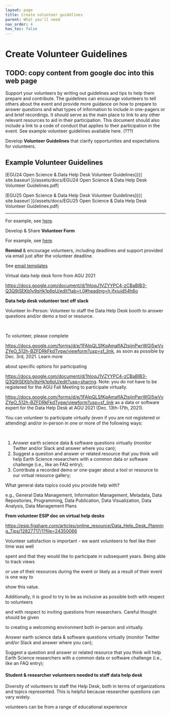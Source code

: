 ```yaml
---
layout: page
title: Create volunteer guidelines
parent: What you'll need
nav_order: 4
has_toc: false
---
```


# Create Volunteer Guidelines

## TODO: copy content from google doc into this web page

Support your volunteers by writing out guidelines and tips to help them prepare
and contribute. The guidelines can encourage volunteers to tell others about the
event and provide more guidance on how to prepare to answer questions and what
types of information to include in one-pagers or and brief recordings. It should
serve as the main place to link to any other relevant resources to aid in their
participation. This document should also include a link to a code of conduct
that applies to their participation in the event. See example volunteer
guidelines available here. (???)

Develop **Volunteer Guidelines** that clarify opportunities and expectations for
volunteers.

## Example Volunteer Guidelines

[EGU24 Open Science & Data Help Desk Volunteer
Guidelines]({{ site.baseurl }}/assets/docs/EGU24 Open Science & Data Help Desk
Volunteer Guidelines.pdf)

[EGU25 Open Science & Data Help Desk Volunteer
Guidelines]({{ site.baseurl }}/assets/docs/EGU25 Open Science & Data Help Desk
Volunteer Guidelines.pdf)

---

For example, see
[here](https://docs.google.com/document/u/0/d/1wYyoHB-COUNRKP7fyxB5jzLwvasnz4vDbL3_qV6xmks/edit).

Develop & Share **Volunteer Form**

For example, see [here](https://forms.gle/hqD78dHAEXSprxyQA).

**Remind** & encourage volunteers, including deadlines and support provided via
email just after the volunteer deadline.

See
[email templates](https://docs.google.com/document/u/0/d/1x_QkuryXYAPcrrmMFkfD3wYAe8b_xBUh5Cick3em2vQ/edit)

Virtual data help desk form from AGU 2021

<https://docs.google.com/document/d/1hIoqJ1VZYYPC4-zCBaBIB3-Q3Q9iSEKb1y9sHk1p6pU/edit?tab=t.0#heading=h.jfxjuid54h6o>

**Data help desk volunteer text off slack**

Volunteer In-Person: Volunteer to staff the Data Help Desk booth to answer
questions and/or demo a tool or resource.

&nbsp;

To volunteer, please complete

<https://docs.google.com/forms/d/e/1FAIpQLSfKpAmafIAZtsijnPwrWGl5wVvZYeO_512h-BZFDRkFkdTvgw/viewform?usp=sf_link>,
as soon as possible by Dec. 3rd, 2021. Learn more

about specific options for participating

<https://docs.google.com/document/d/1hIoqJ1VZYYPC4-zCBaBIB3-Q3Q9iSEKb1y9sHk1p6pU/edit?usp=sharing>.
Note: you do not have to be registered for the AGU Fall Meeting to participate
virtually.

<https://docs.google.com/forms/d/e/1FAIpQLSfKpAmafIAZtsijnPwrWGl5wVvZYeO_512h-BZFDRkFkdTvgw/viewform?usp=sf_link>
as a data or software expert for the Data Help Desk at AGU 2021 (Dec. 13th-17th,
2021).

You can volunteer to participate virtually (even if you are not registered or
attending) and/or in-person in one or more of the following ways:

&nbsp;

1. Answer earth science data & software questions virtually (monitor Twitter
   and/or Slack and answer where you can);
2. Suggest a question and answer or related resource that you think will help
   Earth Science researchers with a common data or software challenge (i.e.,
   like an FAQ entry);
3. Contribute a recorded demo or one-pager about a tool or resource to our
   virtual resource gallery;

What general data topics could you provide help with?

e.g., General Data Management, Information Management, Metadata, Data
Repositories, Programming, Data Publication, Data Visualization, Data Analysis,
Data Management Plans

**From volunteer ESIP doc on virtual help desks**

<https://esip.figshare.com/articles/online_resource/Data_Help_Desk_Planning_Tips/12827717/1?file=24350066>

Volunteer satisfaction is important - we want volunteers to feel like their time
was well

spent and that they would like to participate in subsequent years. Being able to
track views

or use of their resources during the event or likely as a result of their event
is one way to

show this value.

Additionally, it is good to try to be as inclusive as possible both with respect
to volunteers

and with respect to inviting questions from researchers. Careful thought should
be given

to creating a welcoming environment both in-person and virtually.

Answer earth science data & software questions virtually (monitor Twitter and/or
Slack and answer where you can);

Suggest a question and answer or related resource that you think will help Earth
Science researchers with a common data or software challenge (i.e., like an FAQ
entry);

#### **Student & researcher volunteers needed to staff data help desk**

Diversity of volunteers to staff the Help Desk, both in terms of organizations
and topics represented. This is helpful because researcher questions can vary
widely.

volunteers can be from a range of educational experience
